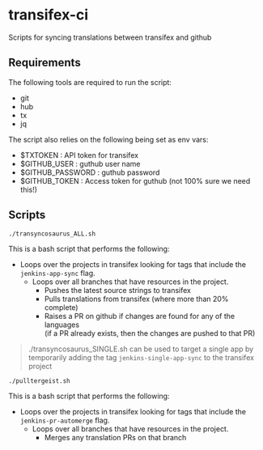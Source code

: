 # transifex-ci

Scripts for syncing translations between transifex and github

## Requirements

The following tools are required to run the script:

- git
- hub
- tx
- jq

The script also relies on the following being set as env vars:

- $TXTOKEN : API token for transifex
- $GITHUB_USER : guthub user name
- $GITHUB_PASSWORD : guthub password
- $GITHUB_TOKEN : Access token for guthub (not 100% sure we need this!)

## Scripts

```
./transyncosaurus_ALL.sh
```

This is a bash script that performs the following:

- Loops over the projects in transifex looking for tags that include the `jenkins-app-sync` flag.
  - Loops over all branches that have resources in the project.
    - Pushes the latest source strings to transifex
    - Pulls translations from transifex (where more than 20% complete)
    - Raises a PR on github if changes are found for any of the languages  
      (if a PR already exists, then the changes are pushed to that PR)

> ./transyncosaurus_SINGLE.sh can be used to target a single app by temporarily adding the tag `jenkins-single-app-sync` to the transifex project

```
./pulltergeist.sh
```

This is a bash script that performs the following:

- Loops over the projects in transifex looking for tags that include the `jenkins-pr-automerge` flag.
  - Loops over all branches that have resources in the project.
    - Merges any translation PRs on that branch
